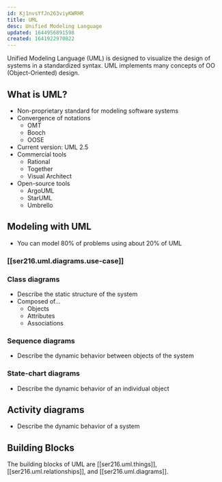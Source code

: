 ```yaml
---
id: Kj1nvsYfJn263viyKWRHR
title: UML
desc: Unified Modeling Language
updated: 1644956891598
created: 1641922970822
---
```


Unified Modeling Language (UML) is designed to visualize the design of systems in a standardized syntax. UML implements many concepts of OO (Object-Oriented) design.

## What is UML?
- Non-proprietary standard for modeling software systems
- Convergence of notations
    - OMT
    - Booch
    - OOSE
- Current version: UML 2.5
- Commercial tools
    - Rational
    - Together
    - Visual Architect
- Open-source tools
    - ArgoUML
    - StarUML
    - Umbrello

## Modeling with UML
- You can model 80% of problems using about 20% of UML
### [[ser216.uml.diagrams.use-case]]
### Class diagrams
- Describe the static structure of the system
- Composed of...
    - Objects
    - Attributes
    - Associations
### Sequence diagrams
- Describe the dynamic behavior between objects of the system
### State-chart diagrams
- Describe the dynamic behavior of an individual object
## Activity diagrams
- Describe the dynamic behavior of a system

## Building Blocks
The building blocks of UML are [[ser216.uml.things]], [[ser216.uml.relationships]], and [[ser216.uml.diagrams]].
